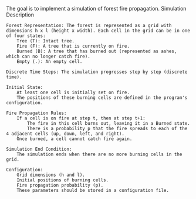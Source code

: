 
The goal is to implement a simulation of forest fire propagation. 
Simulation Description

    Forest Representation: The forest is represented as a grid with dimensions h x l (height x width). Each cell in the grid can be in one of four states:
        Tree (T): Intact tree.
        Fire (F): A tree that is currently on fire.
        Burned (B): A tree that has burned out (represented as ashes, which can no longer catch fire).
        Empty (.): An empty cell.

    Discrete Time Steps: The simulation progresses step by step (discrete time).

    Initial State:
        At least one cell is initially set on fire.
        The positions of these burning cells are defined in the program's configuration.

    Fire Propagation Rules:
        If a cell is on fire at step t, then at step t+1:
            The fire in this cell burns out, leaving it in a Burned state.
            There is a probability p that the fire spreads to each of the 4 adjacent cells (up, down, left, and right).
        Once burned, a cell cannot catch fire again.

    Simulation End Condition:
        The simulation ends when there are no more burning cells in the grid.

    Configuration:
        Grid dimensions (h and l).
        Initial positions of burning cells.
        Fire propagation probability (p).
        These parameters should be stored in a configuration file.
